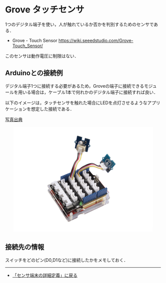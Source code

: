 # Grove タッチセンサ

1つのデジタル端子を使い，人が触れているか否かを判別するためのセンサである．




- Grove - Touch Sensor https://wiki.seeedstudio.com/Grove-Touch_Sensor/

このセンサは動作電圧に制限はない．

## Arduinoとの接続例
デジタル端子1つに接続する必要があるため，Groveの端子に接続できるモジュールを用いる場合は，ケーブル1本で何れかのデジタル端子に接続すれば良い．

以下のイメージは，タッチセンサを触れた場合にLEDを点灯させるようなアプリケーションを想定した接続である．

[写真出典](https://wiki.seeedstudio.com/Grove-Touch_Sensor/)


<div style="text-align: center;">
<img src="../../images/grove_touch_sensor.jpg" width="90%">
</div>

## 接続先の情報

スイッチをどのピン(D0,D1など)に接続したかをメモしておく．

***

- [「センサ端末の詳細定義」に戻る](../SensorSelection.md)